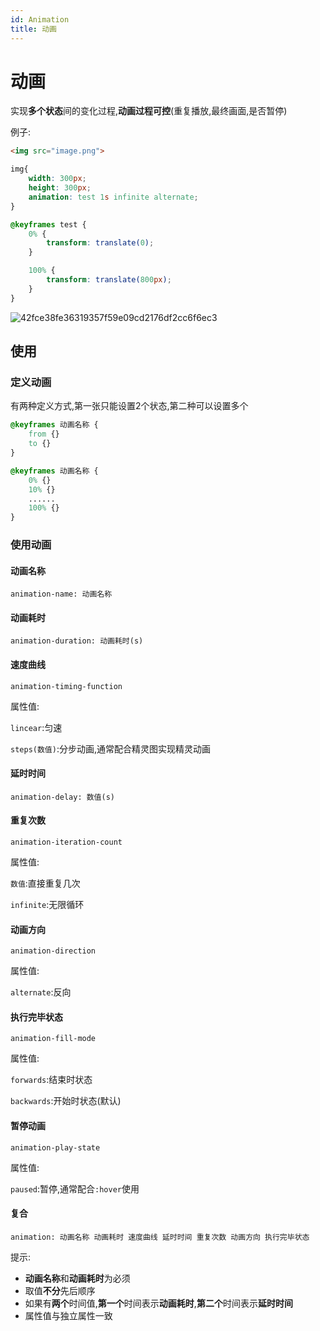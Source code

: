 ```yaml
---
id: Animation
title: 动画
---
```


# 动画

实现**多个状态**间的变化过程,**动画过程可控**(重复播放,最终画面,是否暂停)

例子:

```html showLineNumbers
<img src="image.png">
```

```css showLineNumbers
img{
    width: 300px;
    height: 300px;
    animation: test 1s infinite alternate;
}

@keyframes test {
    0% {
        transform: translate(0);
    }

    100% {
        transform: translate(800px);
    }
}
```

![42fce38fe36319357f59e09cd2176df2cc6f6ec3](Assets/42fce38fe36319357f59e09cd2176df2cc6f6ec3.gif)

## 使用

### 定义动画

有两种定义方式,第一张只能设置2个状态,第二种可以设置多个

```css showLineNumbers
@keyframes 动画名称 {
    from {}
    to {}
}
```

```css showLineNumbers
@keyframes 动画名称 {
    0% {}
    10% {}
    ......
    100% {}
}
```

### 使用动画

#### 动画名称

`animation-name: 动画名称`

#### 动画耗时

`animation-duration: 动画耗时(s)`

#### 速度曲线

`animation-timing-function`

属性值:

`lincear`:匀速

`steps(数值)`:分步动画,通常配合精灵图实现精灵动画

#### 延时时间

`animation-delay: 数值(s)`

#### 重复次数

`animation-iteration-count`

属性值:

`数值`:直接重复几次

`infinite`:无限循环

#### 动画方向

`animation-direction`

属性值:

`alternate`:反向

#### 执行完毕状态

`animation-fill-mode`

属性值:

`forwards`:结束时状态

`backwards`:开始时状态(默认)

#### 暂停动画

`animation-play-state`

属性值:

`paused`:暂停,通常配合`:hover`使用

#### 复合

`animation: 动画名称 动画耗时 速度曲线 延时时间 重复次数 动画方向 执行完毕状态`

提示:

* **动画名称**和**动画耗时**为必须
* 取值**不分**先后顺序
* 如果有**两个**时间值,**第一个**时间表示**动画耗时**,**第二个**时间表示**延时时间**
* 属性值与独立属性一致
